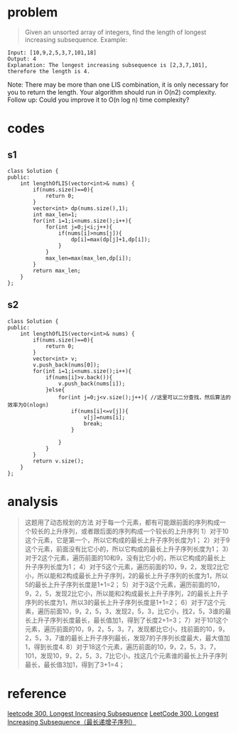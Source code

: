 # problem
>Given an unsorted array of integers, find the length of longest increasing subsequence.
Example:
```
Input: [10,9,2,5,3,7,101,18]
Output: 4 
Explanation: The longest increasing subsequence is [2,3,7,101], therefore the length is 4. 
```
Note:
There may be more than one LIS combination, it is only necessary for you to return the length.
Your algorithm should run in O(n2) complexity.
Follow up: Could you improve it to O(n log n) time complexity?

# codes
## s1
```
class Solution {
public:
    int lengthOfLIS(vector<int>& nums) {
        if(nums.size()==0){
            return 0;
        }
        vector<int> dp(nums.size(),1);
        int max_len=1;
        for(int i=1;i<nums.size();i++){
            for(int j=0;j<i;j++){
                if(nums[i]>nums[j]){
                    dp[i]=max(dp[j]+1,dp[i]);
                }
            }
            max_len=max(max_len,dp[i]);
        }
        return max_len;
    }
};
```
## s2
```
class Solution {
public:
    int lengthOfLIS(vector<int>& nums) {
        if(nums.size()==0){
            return 0;
        }
        vector<int> v;
        v.push_back(nums[0]);
        for(int i=1;i<nums.size();i++){
            if(nums[i]>v.back()){
                v.push_back(nums[i]);
            }else{
                for(int j=0;j<v.size();j++){ //这里可以二分查找，然后算法的效率为O(nlogn)
                    if(nums[i]<=v[j]){
                        v[j]=nums[i];
                        break;
                    }

                }
            }
        }
        return v.size();
    }
};
```

# analysis
>这题用了动态规划的方法
对于每一个元素，都有可能跟前面的序列构成一个较长的上升序列，或者跟后面的序列构成一个较长的上升序列
1）对于10这个元素，它是第一个，所以它构成的最长上升子序列长度为1；
2）对于9这个元素，前面没有比它小的，所以它构成的最长上升子序列长度为1；
3）对于2这个元素，遍历前面的10和9，没有比它小的，所以它构成的最长上升子序列长度为1；
4）对于5这个元素，遍历前面的10，9，2，发现2比它小，所以能和2构成最长上升子序列，2的最长上升子序列的长度为1，所以5的最长上升子序列长度是1+1=2；
5）对于3这个元素，遍历前面的10，9，2，5，发现2比它小，所以能和2构成最长上升子序列，2的最长上升子序列的长度为1，所以3的最长上升子序列长度是1+1=2；
6）对于7这个元素，遍历前面10，9，2，5，3，发现2，5，3，比它小，找2，5，3谁的最长上升子序列长度最长，最长值加1，得到了长度2+1=3；
7）对于101这个元素，遍历前面的10，9，2，5，3，7，发现都比它小，找前面的10，9，2，5，3，7谁的最长上升子序列最长，发现7的子序列长度最大，最大值加1，得到长度4.
8）对于18这个元素，遍历前面的10，9，2，5，3，7，101，发现10，9，2，5，3，7比它小，找这几个元素谁的最长上升子序列最长，最长值3加1，得到了3+1=4；


# reference
[leetcode 300. Longest Increasing Subsequence][1]
[LeetCode 300. Longest Increasing Subsequence（最长递增子序列）][2]

[1]: https://www.cnblogs.com/iwangzheng/p/5728838.html
[2]: https://blog.csdn.net/jmspan/article/details/51171519

